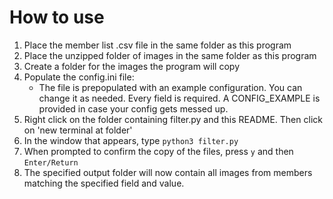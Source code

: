 # How to use

1. Place the member list .csv file in the same folder as this program
2. Place the unzipped folder of images in the same folder as this program
3. Create a folder for the images the program will copy
4. Populate the config.ini file:
    - The file is prepopulated with an example configuration. You can change it as needed. Every field is required. A CONFIG_EXAMPLE is provided in case your config gets messed up.
5. Right click on the folder containing filter.py and this README. Then click on 'new terminal at folder'
6. In the window that appears, type `python3 filter.py`
7. When prompted to confirm the copy of the files, press `y` and then `Enter/Return`
8. The specified output folder will now contain all images from members matching the specified field and value.